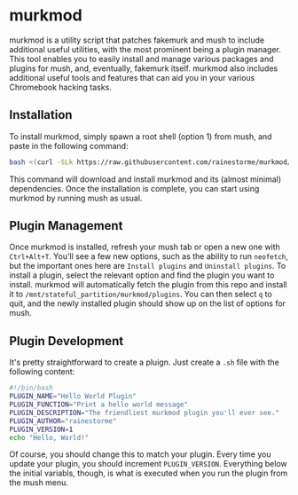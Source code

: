 # murkmod

murkmod is a utility script that patches fakemurk and mush to include additional useful utilities, with the most prominent being a plugin manager. This tool enables you to easily install and manage various packages and plugins for mush, and, eventually, fakemurk itself. murkmod also includes additional useful tools and features that can aid you in your various Chromebook hacking tasks.

## Installation
To install murkmod, simply spawn a root shell (option 1) from mush, and paste in the following command:

```sh
bash <(curl -SLk https://raw.githubusercontent.com/rainestorme/murkmod/main/murkmod.sh)
```

This command will download and install murkmod and its (almost minimal) dependencies. Once the installation is complete, you can start using murkmod by running mush as usual.

## Plugin Management
Once murkmod is installed, refresh your mush tab or open a new one with `Ctrl+Alt+T`. You'll see a few new options, such as the ability to run `neofetch`, but the important ones here are `Install plugins` and `Uninstall plugins`. To install a plugin, select the relevant option and find the plugin you want to install. murkmod will automatically fetch the plugin from this repo and install it to `/mnt/stateful_partition/murkmod/plugins`. You can then select `q` to quit, and the newly installed plugin should show up on the list of options for mush.

## Plugin Development
It's pretty straightforward to create a pluign. Just create a `.sh` file with the following content:

```sh
#!/bin/bash
PLUGIN_NAME="Hello World Plugin"
PLUGIN_FUNCTION="Print a hello world message"
PLUGIN_DESCRIPTION="The friendliest murkmod plugin you'll ever see."
PLUGIN_AUTHOR="rainestorme"
PLUGIN_VERSION=1
echo "Hello, World!"
```

Of course, you should change this to match your plugin. Every time you update your plugin, you should increment `PLUGIN_VERSION`. Everything below the initial variabls, though, is what is executed when you run the plugin from the mush menu.
